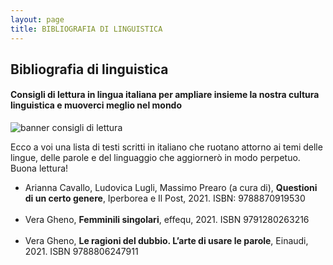 ```yaml
---
layout: page
title: BIBLIOGRAFIA DI LINGUISTICA
---
```

## Bibliografia di linguistica
#### Consigli di lettura in lingua italiana per ampliare insieme la nostra cultura linguistica e muoverci meglio nel mondo
![banner consigli di lettura](https://user-images.githubusercontent.com/87431141/225341838-5b729b56-3103-4ed0-84d9-1e1b87f8ad3f.png)
<p>
Ecco a voi una lista di testi scritti in italiano che ruotano attorno ai temi delle lingue, delle parole e del linguaggio che aggiornerò in modo perpetuo. Buona lettura!
</p>
<ul>
  <li>Arianna Cavallo, Ludovica Lugli, Massimo Prearo (a cura di), <b>Questioni di un certo genere</b>, Iperborea e Il Post, 2021. ISBN: 9788870919530</li>
  <br>
  <li>Vera Gheno, <b>Femminili singolari</b>, effequ, 2021. ISBN 9791280263216</li>
  <br>
  <li>Vera Gheno, <b>Le ragioni del dubbio. L’arte di usare le parole</b>, Einaudi, 2021. ISBN 9788806247911</li>
</ul>
